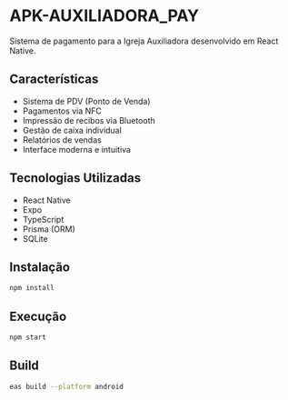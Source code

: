 # APK-AUXILIADORA_PAY

Sistema de pagamento para a Igreja Auxiliadora desenvolvido em React Native.

## Características

- Sistema de PDV (Ponto de Venda)
- Pagamentos via NFC
- Impressão de recibos via Bluetooth
- Gestão de caixa individual
- Relatórios de vendas
- Interface moderna e intuitiva

## Tecnologias Utilizadas

- React Native
- Expo
- TypeScript
- Prisma (ORM)
- SQLite

## Instalação

```bash
npm install
```

## Execução

```bash
npm start
```

## Build

```bash
eas build --platform android
```